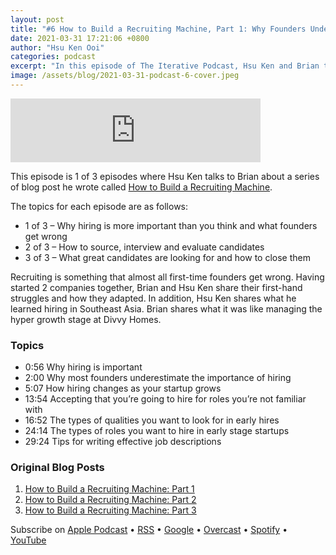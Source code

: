 ```yaml
---
layout: post
title: "#6 How to Build a Recruiting Machine, Part 1: Why Founders Underestimate the Importance of Recruiting"
date: 2021-03-31 17:21:06 +0800
author: "Hsu Ken Ooi"
categories: podcast 
excerpt: "In this episode of The Iterative Podcast, Hsu Ken and Brian talk about why hiring is important, why most founders get it wrong, what hiring is like as your startup grows, what to qualities and roles to hire for and more. This is Part 1 of 3 episodes on recruiting."
image: /assets/blog/2021-03-31-podcast-6-cover.jpeg
---
```


<iframe src="https://anchor.fm/iterativevc/embed/episodes/6-How-to-Build-a-Recruiting-Machine--Part-1-Why-Founders-Underestimate-the-Importance-of-Recruiting-etue7v" height="102px" width="400px" frameborder="0" scrolling="no"></iframe>

This episode is 1 of 3 episodes where Hsu Ken talks to Brian about a series of blog post he wrote called [How to Build a Recruiting Machine](https://iterative.vc/blog/2020/08/31/how-to-build-a-recruiting-machine-part-1.html). 

The topics for each episode are as follows:

- 1 of 3 – Why hiring is more important than you think and what founders get wrong
- 2 of 3 – How to source, interview and evaluate candidates
- 3 of 3 – What great candidates are looking for and how to close them

Recruiting is something that almost all first-time founders get wrong. Having started 2 companies together, Brian and Hsu Ken share their first-hand struggles and how they adapted. In addition, Hsu Ken shares what he learned hiring in Southeast Asia. Brian shares what it was like managing the hyper growth stage at Divvy Homes.

### Topics

- 0:56 Why hiring is important
- 2:00 Why most founders underestimate the importance of hiring
- 5:07 How hiring changes as your startup grows
- 13:54 Accepting that you’re going to hire for roles you’re not familiar with
- 16:52 The types of qualities you want to look for in early hires
- 24:14 The types of roles you want to hire in early stage startups
- 29:24 Tips for writing effective job descriptions

### Original Blog Posts

1. [How to Build a Recruiting Machine: Part 1](https://iterative.vc/blog/2020/08/31/how-to-build-a-recruiting-machine-part-1.html)
2. [How to Build a Recruiting Machine: Part 2](https://iterative.vc/blog/2020/08/31/how-to-build-a-recruiting-machine-part-2.html)
3. [How to Build a Recruiting Machine: Part 3](https://iterative.vc/blog/2020/09/03/how-to-build-a-recruiting-machine-part-3.html)

Subscribe on [Apple Podcast](https://podcasts.apple.com/us/podcast/iterative/id1537422732) • [RSS](https://anchor.fm/s/3a92414c/podcast/rss) • [Google](https://www.google.com/podcasts?feed=aHR0cHM6Ly9hbmNob3IuZm0vcy8zYTkyNDE0Yy9wb2RjYXN0L3Jzcw==) • [Overcast](https://overcast.fm/itunes1537422732/the-iterative-podcast) • [Spotify](https://open.spotify.com/show/43qJADqK3Ip8hCbfaIyAFO) • [YouTube](https://www.youtube.com/channel/UCl_D9oEInYm6PSzgOJYcRYA)

